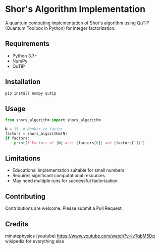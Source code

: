 # Shor's Algorithm Implementation

A quantum computing implementation of Shor's algorithm using QuTiP (Quantum Toolbox in Python) for integer factorization.

## Requirements

- Python 3.7+
- NumPy
- QuTiP

## Installation

```bash
pip install numpy qutip
```

## Usage

```python
from shors_algorithm import shors_algorithm

N = 15  # Number to factor
factors = shors_algorithm(N)
if factors:
    print(f"Factors of {N} are: {factors[0]} and {factors[1]}")
```

## Limitations

- Educational implementation suitable for small numbers
- Requires significant computational resources
- May need multiple runs for successful factorization

## Contributing

Contributions are welcome. Please submit a Pull Request.

## Credits

minutephysics (youtube) https://www.youtube.com/watch?v=lvTqbM5Dq
wikipedia for everything else

